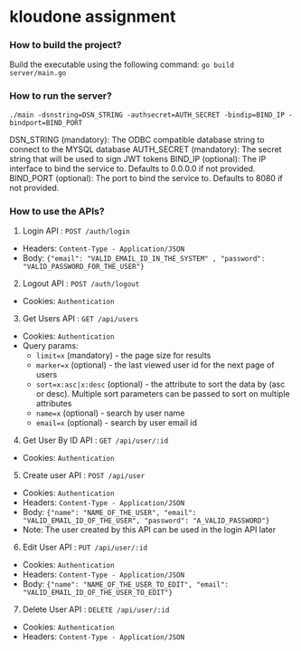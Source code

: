 # kloudone assignment

### How to build the project?
Build the executable using the following command:
`go build server/main.go`

### How to run the server?
`./main -dsnstring=DSN_STRING -authsecret=AUTH_SECRET -bindip=BIND_IP -bindport=BIND_PORT`

DSN_STRING (mandatory): The ODBC compatible database string to connect to the MYSQL database
AUTH_SECRET (mandatory): The secret string that will be used to sign JWT tokens
BIND_IP (optional): The IP interface to bind the service to. Defaults to 0.0.0.0 if not provided.
BIND_PORT (optional): The port to bind the service to. Defaults to 8080 if not provided.

### How to use the APIs?
1. Login API :  `POST /auth/login`
  - Headers: `Content-Type - Application/JSON`
  - Body: `{"email": "VALID_EMAIL_ID_IN_THE_SYSTEM" , "password": "VALID_PASSWORD_FOR_THE_USER"}`

2. Logout API : `POST /auth/logout`
  - Cookies: `Authentication`

3. Get Users API : `GET /api/users`
  - Cookies: `Authentication`
  - Query params: 
    - `limit=x` (mandatory) - the page size for results
    - `marker=x` (optional) - the last viewed user id for the next page of users
    - `sort=x:asc|x:desc` (optional) - the attribute to sort the data by (asc or desc). Multiple sort parameters can be passed to sort on multiple attributes
    - `name=x` (optional) - search by user name
    - `email=x` (optional) - search by user email id

4. Get User By ID API : `GET /api/user/:id`
  - Cookies: `Authentication`

5. Create user API : `POST /api/user`
  - Cookies: `Authentication`
  - Headers: `Content-Type - Application/JSON`
  - Body: `{"name": "NAME_OF_THE_USER", "email": "VALID_EMAIL_ID_OF_THE_USER", "password": "A_VALID_PASSWORD"}`
  - Note: The user created by this API can be used in the login API later

6. Edit User API : `PUT /api/user/:id`
  - Cookies: `Authentication`
  - Headers: `Content-Type - Application/JSON`
  - Body: `{"name": "NAME_OF_THE_USER_TO_EDIT", "email": "VALID_EMAIL_ID_OF_THE_USER_TO_EDIT"}`

7. Delete User API : `DELETE /api/user/:id`
  - Cookies: `Authentication`
  - Headers: `Content-Type - Application/JSON`